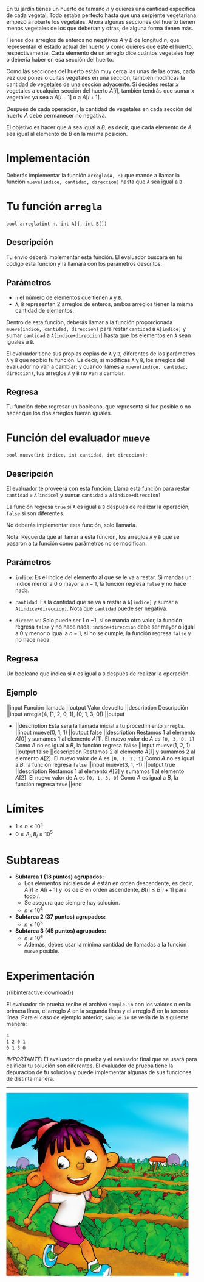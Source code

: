 En tu jardín tienes un huerto de tamaño $n$ y quieres una cantidad específica de cada vegetal. Todo estaba perfecto hasta que una serpiente vegetariana empezó a robarte los vegetales. Ahora algunas secciones del huerto tienen menos vegetales de los que deberían y otras, de alguna forma tienen más.

Tienes dos arreglos de enteros no negativos $A$ y $B$ de longitud $n$, que representan el estado actual del huerto y como quieres que esté el huerto, respectivamente. Cada elemento de un arreglo dice cuántos vegetales hay o debería haber en esa sección del huerto.

Como las secciones del huerto están muy cerca las unas de las otras, cada vez que pones o quitas vegetales en una sección, también modificas la cantidad de vegetales de una sección adyacente. Si decides restar $x$ vegetales a cualquier sección del huerto $A[i]$, también tendrás que sumar $x$ vegetales ya sea a $A[i-1]$ o a $A[i+1]$.

Después de cada operación, la cantidad de vegetales en cada sección del huerto $A$ debe permanecer no negativa.

El objetivo es hacer que $A$ sea igual a $B$, es decir, que cada elemento de $A$ sea igual al elemento de $B$ en la misma posición.

# Implementación

Deberás implementar la función `arregla(A, B)` que mande a llamar la función `mueve(indice, cantidad, direccion)` hasta que `A` sea igual a `B`

# Tu función `arregla`

`bool arregla(int n, int A[], int B[])`

## Descripción

Tu envío deberá implementar esta función. El evaluador buscará en tu código esta función y la llamará con los parámetros descritos:

## Parámetros

- `n` el número de elementos que tienen `A` y `B`.
- `A`, `B` representan 2 arreglos de enteros, ambos arreglos tienen la misma cantidad de elementos.

Dentro de esta función, deberás llamar a la función proporcionada `mueve(indice, cantidad, direccion)` para restar `cantidad` a `A[indice]` y sumar `cantidad` a `A[indice+direccion]` hasta que los elementos en `A` sean iguales a `B`.

El evaluador tiene sus propias copias de `A` y `B`, diferentes de los parámetros `A` y `B` que recibió tu función. Es decir, si modificas `A` y `B`, los arreglos del evaluador no van a cambiar; y cuando llames a `mueve(indice, cantidad, direccion)`, tus arreglos `A` y `B` no van a cambiar.

## Regresa

Tu función debe regresar un booleano, que representa si fue posible o no hacer que los dos arreglos fueran iguales.

# Función del evaluador `mueve`

`bool mueve(int indice, int cantidad, int direccion);`

## Descripción

El evaluador te proveerá con esta función. Llama esta función para restar `cantidad` a `A[indice]` y sumar `cantidad` a `A[indice+direccion]`

La función regresa `true` si `A` es igual a `B` después de realizar la operación, `false` si son diferentes.

No deberás implementar esta función, solo llamarla.

Nota: Recuerda que al llamar a esta función, los arreglos `A` y `B` que se pasaron a tu función como parámetros no se modifican.

## Parámetros

- `indice`: Es el índice del elemento al que se le va a restar. Si mandas un índice menor a $0$ o mayor a $n - 1$, la función regresa `false` y no hace nada.

- `cantidad`: Es la cantidad que se va a restar a `A[indice]` y sumar a `A[indice+direccion]`. Nota que `cantidad` puede ser negativa.

- `direccion`: Solo puede ser $1$ o $-1$, si se manda otro valor, la función regresa `false` y no hace nada. `indice+direccion` debe ser mayor o igual a $0$ y menor o igual a $n - 1$, si no se cumple, la función regresa `false` y no hace nada.

## Regresa

Un booleano que indica si `A` es igual a `B` después de realizar la operación.

## Ejemplo

||input
Función llamada
||output
Valor devuelto
||description
Descripción
||input
arregla(4, [1, 2, 0, 1], [0, 1, 3, 0])
||output

- ||description
  Esta será la llamada inicial a tu procedimiento `arregla`.
  ||input
  mueve(0, 1, 1)
  ||output
  false
  ||description
  Restamos $1$ al elemento $A[0]$ y sumamos $1$ al elemento $A[1]$.
  El nuevo valor de $A$ es `[0, 3, 0, 1]`
  Como $A$ no es igual a $B$, la función regresa `false`
  ||input
  mueve(1, 2, 1)
  ||output
  false
  ||description
  Restamos $2$ al elemento $A[1]$ y sumamos $2$ al elemento $A[2]$.
  El nuevo valor de A es `[0, 1, 2, 1]`
  Como $A$ no es igual a $B$, la función regresa `false`
  ||input
  mueve(3, 1, -1)
  ||output
  true
  ||description
  Restamos $1$ al elemento $A[3]$ y sumamos $1$ al elemento $A[2]$.
  El nuevo valor de A es `[0, 1, 3, 0]`
  Como $A$ es igual a $B$, la función regresa `true`
  ||end

# Límites

- $1 \leq n \leq 10^4$
- $0 \leq A_i, B_i \leq 10^5$

# Subtareas

- **Subtarea 1 (18 puntos) agrupados:**
  - Los elementos iniciales de $A$ están en orden descendente, es decir, $A[i] \geq A[i+1]$ y los de $B$ en orden ascendente, $B[i] \leq B[i+1]$ para todo $i$.
  - Se asegura que siempre hay solución.
  - $n \leq 10^4$
- **Subtarea 2 (37 puntos) agrupados:**
  - $n \leq 10^3$
- **Subtarea 3 (45 puntos) agrupados:**
  - $n \leq 10^4$
  - Además, debes usar la mínima cantidad de llamadas a la función `mueve` posible.

# Experimentación

{{libinteractive:download}}

El evaluador de prueba recibe el archivo `sample.in` con los valores $n$ en la primera línea, el arreglo $A$ en la segunda línea y el arreglo $B$ en la tercera línea. Para el caso de ejemplo anterior, `sample.in` se vería de la siguiente manera:

```
4
1 2 0 1
0 1 3 0
```

_IMPORTANTE:_ El evaluador de prueba y el evaluador final que se usará para calificar tu solución son diferentes. El evaluador de prueba tiene la depuración de tu solución y puede implementar algunas de sus funciones de distinta manera.

---

![](arreglando.jpeg 'Persiguiendo a Nicolás.')
